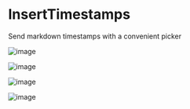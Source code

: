 # InsertTimestamps

Send markdown timestamps with a convenient picker

![image](https://github.com/Vendicated/BetterDiscordPlugins/assets/45497981/9c6328a6-ac72-4324-b409-2c72d0393e28)

![image](https://github.com/Vendicated/BetterDiscordPlugins/assets/45497981/433f2780-2a87-4b89-921d-da362a147c7f)

![image](https://github.com/Vendicated/BetterDiscordPlugins/assets/45497981/a35c95fc-93f0-458b-8641-f6a84d77b4d6)

![image](https://github.com/Vendicated/BetterDiscordPlugins/assets/45497981/14cdfe1a-bcd6-4d69-ade1-783cd668f01f)
